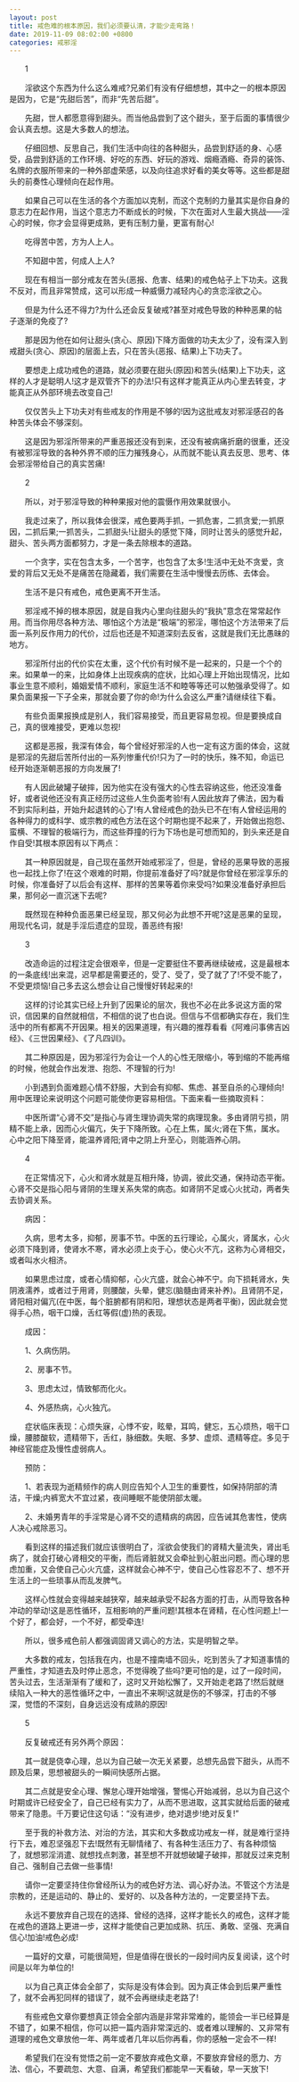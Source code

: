```yaml
---
layout: post
title: 戒色难的根本原因，我们必须要认清，才能少走弯路！
date: 2019-11-09 08:02:00 +0800
categories: 戒邪淫
---
```


　　1
　　淫欲这个东西为什么这么难戒?兄弟们有没有仔细想想，其中之一的根本原因是因为，它是“先甜后苦”，而非“先苦后甜”。
　　先甜，世人都愿意得到甜头。而当他品尝到了这个甜头，至于后面的事情很少会认真去想。这是大多数人的想法。
　　仔细回想、反思自己，我们生活中向往的各种甜头，品尝到舒适的身、心感受，品尝到舒适的工作环境、好吃的东西、好玩的游戏、烟瘾酒瘾、奇异的装饰、名牌的衣服所带来的一种外部虚荣感，以及向往追求好看的美女等等。这些都是甜头的前奏性心理倾向在起作用。
　　如果自己可以在生活的各个方面加以克制，而这个克制的力量其实是你自身的意志力在起作用，当这个意志力不断成长的时候，下次在面对人生最大挑战——淫心的时候，你才会显得更成熟，更有压制力量，更富有耐心!
　　吃得苦中苦，方为人上人。
　　不知甜中苦，何成人上人?
　　现在有相当一部分戒友在苦头(恶报、危害、结果)的戒色帖子上下功夫。这我不反对，而且非常赞成，这可以形成一种威慑力减轻内心的贪恋淫欲之心。
　　但是为什么还不得力?为什么还会反复破戒?甚至对戒色导致的种种恶果的帖子逐渐的免疫了?
　　那是因为他在如何让甜头(贪心、原因)下降方面做的功夫太少了，没有深入到戒甜头(贪心、原因)的层面上去，只在苦头(恶报、结果)上下功夫了。
　　要想走上成功戒色的道路，就必须要在甜头(原因)和苦头(结果)上下功夫，这样的人才是聪明人!这才是双管齐下的办法!只有这样才能真正从内心里去转变，才能真正从外部环境去改变自己!
　　仅仅苦头上下功夫对有些戒友的作用是不够的!因为这批戒友对邪淫感召的各种苦头体会不够深刻。
　　这是因为邪淫所带来的严重恶报还没有到来，还没有被病痛折磨的很重，还没有被邪淫导致的各种外界不顺的压力摧残身心，从而就不能认真去反思、思考、体会邪淫带给自己的真实苦痛!
　　2
　　所以，对于邪淫导致的种种果报对他的震慑作用效果就很小。
　　我走过来了，所以我体会很深，戒色要两手抓，一抓危害，二抓贪爱;一抓原因，二抓后果;一抓苦头，二抓甜头!让甜头的感觉下降，同时让苦头的感觉升起，甜头、苦头两方面都努力，才是一条去除根本的道路。
　　一个贪字，实在包含太多，一个苦字，也包含了太多!生活中无处不贪爱，贪爱的背后又无处不是痛苦在隐藏着，我们需要在生活中慢慢去历练、去体会。
　　生活不是只有戒色，戒色更离不开生活。
　　邪淫戒不掉的根本原因，就是自我内心里向往甜头的“我执”意念在常常起作用。而当你用尽各种方法、哪怕这个方法是“极端”的邪淫，哪怕这个方法带来了后面一系列反作用力的代价，过后也还是不知道深刻去反省，这就是我们无比愚昧的地方。
　　邪淫所付出的代价实在太重，这个代价有时候不是一起来的，只是一个个的来。如果单一的来，比如身体上出现疾病的症状，比如心理上开始出现情况，比如事业生意不顺利，婚姻爱情不顺利，家庭生活不和睦等等还可以勉强承受得了。如果负面果报一下子全来，那就会要了你的命!为什么会这么严重?请继续往下看。
　　有些负面果报换成是别人，我们容易接受，而且更容易忽视。但是要换成自己，真的很难接受，更难以忽视!
　　这都是恶报，我深有体会，每个曾经好邪淫的人也一定有这方面的体会，这就是邪淫的先甜后苦所付出的一系列惨重代价!只为了一时的快乐，殊不知，命运已经开始逐渐朝恶报的方向发展了!
　　有人因此破罐子破摔，因为他实在没有强大的心性去容纳这些，他还没准备好，或者说他还没有真正经历过这些人生负面考验!有人因此放弃了佛法，因为看不到实际利益，开始升起退转的心了!有人曾经戒色的劲头已不在!有人曾经运用的各种得力的或科学、或宗教的戒色方法在这个时期也提不起来了，开始做出抱怨、蛮横、不理智的极端行为，而这些莽撞的行为下场也是可想而知的，到头来还是自作自受!其根本原因有以下两点：
　　其一种原因就是，自己现在虽然开始戒邪淫了，但是，曾经的恶果导致的恶报也一起找上你了!在这个艰难的时期，你提前准备好了吗?就是你曾经在邪淫享乐的时候，你准备好了以后会有这样、那样的苦果等着你来受吗?如果没准备好承担后果，那何必一直沉迷下去呢?
　　既然现在种种负面恶果已经呈现，那又何必为此想不开呢?这是恶果的呈现，用现代名词，就是手淫后遗症的显现，善恶终有报!
　　3
　　改造命运的过程注定会很艰辛，但是一定要挺住不要再继续破戒，这是最根本的一条底线!出来混，迟早都是需要还的，受了、受了，受了就了了!不受不能了，不受更烦恼!自己多去这么想会让自己慢慢好转起来的!
　　这样的讨论其实已经上升到了因果论的层次，我也不必在此多说这方面的常识，信因果的自然就相信，不相信的说了也白说。但信与不信都确实存在，我们生活中的所有都离不开因果。相关的因果道理，有兴趣的推荐看看《阿难问事佛吉凶经》、《三世因果经》、《了凡四训》。
　　其二种原因是，因为邪淫行为会让一个人的心性无限缩小，等到缩的不能再缩的时候，他就会作出发泄、抱怨、不理智的行为!
　　小到遇到负面难题心情不舒服，大到会有抑郁、焦虑、甚至自杀的心理倾向!用中医理论来说明这个问题可能使你更容易相信。下面来看一些摘取资料：
　　中医所谓“心肾不交”是指心与肾生理协调失常的病理现象。多由肾阴亏损，阴精不能上承，因而心火偏亢，失于下降所致。心在上焦，属火;肾在下焦，属水。心中之阳下降至肾，能温养肾阳;肾中之阴上升至心，则能涵养心阴。
　　4
　　在正常情况下，心火和肾水就是互相升降，协调，彼此交通，保持动态平衡。心肾不交是指心阳与肾阴的生理关系失常的病态。如肾阴不足或心火扰动，两者失去协调关系。
　　病因：
　　久病，思考太多，抑郁，房事不节。中医的五行理论，心属火，肾属水，心火必须下降到肾，使肾水不寒，肾水必须上炎于心，使心火不亢，这称为心肾相交，或者叫水火相济。
　　如果思虑过度，或者心情抑郁，心火亢盛，就会心神不宁。向下损耗肾水，失阴液濡养，或者过于用肾，则腰酸，头晕，健忘(脑髓由肾来补养)。且肾阴不足，肾阳相对偏亢(在中医，每个脏腑都有阴和阳，理想状态是两者平衡)，因此就会觉得手心热，咽干口燥，舌红等假(虚)热的表现。
　　成因：
　　1、久病伤阴。
　　2、房事不节。
　　3、思虑太过，情致郁而化火。
　　4、外感热病，心火独亢。
　　症状临床表现：心烦失寐，心悸不安，眩晕，耳鸣，健忘，五心烦热，咽干口燥，腰膝酸软，遗精带下，舌红，脉细数。失眠、多梦、虚烦、遗精等症。多见于神经官能症及慢性虚弱病人。
　　预防：
　　1、若表现为逝精频作的病人则应告知个人卫生的重要性，如保持阴部的清洁，干燥;内裤宽大不宜过紧，夜间睡眠不能使阴部太暖。
　　2、未婚男青年的手淫常是心肾不交的遗精病的病因，应告诫其危害性，使病人决心戒除恶习。
　　看到这样的描述我们就应该很明白了，淫欲会使我们的肾精大量流失，肾出毛病了，就会打破心肾相交的平衡，而后肾脏就又会牵扯到心脏出问题。而心理的思虑加重，又会使自己心火亢盛，这样就会心神不宁，使自己心性容忍不了、想不开生活上的一些琐事从而乱发脾气。
　　这样心性就会变得越来越狭窄，越来越承受不起各方面的打击，从而导致各种冲动的举动!这是恶性循环，互相影响的严重问题!其根本在肾精，在心性问题上!一个好了，都会好，一个不好，都受牵连!
　　所以，很多戒色前人都强调固肾又调心的方法，实是明智之举。
　　大多数的戒友，包括我在内，也是不撞南墙不回头，吃到苦头了才知道事情的严重性，才知道去及时停止恶念，不觉得晚了些吗?更可怕的是，过了一段时间，苦头过去，生活渐渐有了缓和了，这时又开始松懈了，又开始走老路了!然后就继续陷入一种大的恶性循环之中，一直出不来啊!这就是伤的不够深，打击的不够深，觉悟的不深刻，自身远远没有成熟的原因!
　　5
　　反复破戒还有另外两个原因：
　　其一就是侥幸心理，总以为自己破一次无关紧要，总想先品尝下甜头，从而不顾及后果，思想被甜头的一瞬间快感所占据。
　　其二点就是安全心理、懈怠心理开始增强，警惕心开始减弱，总以为自己这个时期或许已经安全了，自己已经有实力了，从而不思进取，这其实就给后面的破戒带来了隐患。千万要记住这句话：“没有进步，绝对退步!绝对反复!”
　　至于我的补救方法、对治的方法，其实和大多数成功戒友一样，就是难行坚持行下去，难忍坚强忍下去!既然有无聊情绪了、有各种生活压力了、有各种烦恼了，就想邪淫消遣、就想找点刺激，甚至想不开就想破罐子破摔，那就反过来克制自己、强制自己去做一些事情!
　　请你一定要坚持住你曾经所认为的戒色好方法、调心好办法。不管这个方法是宗教的，还是运动的、静止的、爱好的、以及各种方法的，一定要坚持下去。
　　永远不要放弃自己现在的选择、曾经的选择，这样才能长久的戒色，这样才能在戒色的道路上更进一步，这样才能使自己更加成熟、抗压、勇敢、坚强、充满自信心!加油!戒色必成!
　　一篇好的文章，可能很简短，但是值得在很长的一段时间内反复阅读，这个时间是以年为单位的!
　　以为自己真正体会全部了，实际是没有体会到。因为真正体会到后果严重性了，就不会再犯同样的错误了，就不会再继续走老路了!
　　有些戒色文章你要想真正领会全部内涵是非常非常难的，能领会一半已经算是不错了，如果不相信，你可以把一篇内涵非常深远的、或者难以理解的、又非常有道理的戒色文章放他一年、两年或者几年以后你再看，你的感触一定会不一样!
　　希望我们在没有觉悟之前一定不要放弃戒色文章，不要放弃曾经的愿力、方法、信心，不要疏忽、大意、自满，希望我们都能早一天看破，早一天放下!